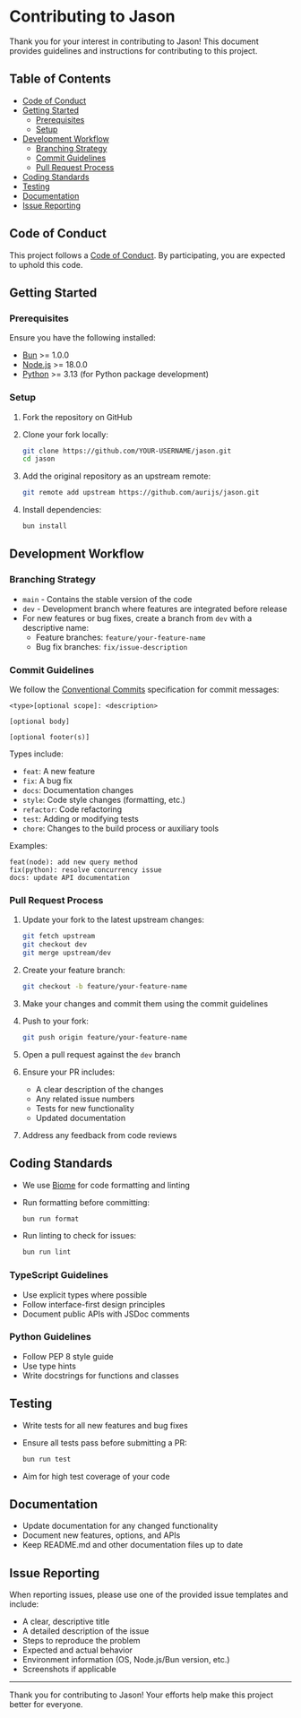 # Contributing to Jason

Thank you for your interest in contributing to Jason! This document provides guidelines and instructions for contributing to this project.

## Table of Contents

- [Code of Conduct](#code-of-conduct)
- [Getting Started](#getting-started)
  - [Prerequisites](#prerequisites)
  - [Setup](#setup)
- [Development Workflow](#development-workflow)
  - [Branching Strategy](#branching-strategy)
  - [Commit Guidelines](#commit-guidelines)
  - [Pull Request Process](#pull-request-process)
- [Coding Standards](#coding-standards)
- [Testing](#testing)
- [Documentation](#documentation)
- [Issue Reporting](#issue-reporting)

## Code of Conduct

This project follows a [Code of Conduct](./CODE_OF_CONDUCT.md). By participating, you are expected to uphold this code.

## Getting Started

### Prerequisites

Ensure you have the following installed:

- [Bun](https://bun.sh) >= 1.0.0
- [Node.js](https://nodejs.org) >= 18.0.0
- [Python](https://www.python.org/) >= 3.13 (for Python package development)

### Setup

1. Fork the repository on GitHub
2. Clone your fork locally:

   ```bash
   git clone https://github.com/YOUR-USERNAME/jason.git
   cd jason
   ```

3. Add the original repository as an upstream remote:

   ```bash
   git remote add upstream https://github.com/aurijs/jason.git
   ```

4. Install dependencies:

   ```bash
   bun install
   ```

## Development Workflow

### Branching Strategy

- `main` - Contains the stable version of the code
- `dev` - Development branch where features are integrated before release
- For new features or bug fixes, create a branch from `dev` with a descriptive name:
  - Feature branches: `feature/your-feature-name`
  - Bug fix branches: `fix/issue-description`

### Commit Guidelines

We follow the [Conventional Commits](https://www.conventionalcommits.org/) specification for commit messages:

```git
<type>[optional scope]: <description>

[optional body]

[optional footer(s)]
```

Types include:

- `feat`: A new feature
- `fix`: A bug fix
- `docs`: Documentation changes
- `style`: Code style changes (formatting, etc.)
- `refactor`: Code refactoring
- `test`: Adding or modifying tests
- `chore`: Changes to the build process or auxiliary tools

Examples:

```git
feat(node): add new query method
fix(python): resolve concurrency issue
docs: update API documentation
```

### Pull Request Process

1. Update your fork to the latest upstream changes:

   ```bash
   git fetch upstream
   git checkout dev
   git merge upstream/dev
   ```

2. Create your feature branch:

   ```bash
   git checkout -b feature/your-feature-name
   ```

3. Make your changes and commit them using the commit guidelines

4. Push to your fork:

   ```bash
   git push origin feature/your-feature-name
   ```

5. Open a pull request against the `dev` branch

6. Ensure your PR includes:
   - A clear description of the changes
   - Any related issue numbers
   - Tests for new functionality
   - Updated documentation

7. Address any feedback from code reviews

## Coding Standards

- We use [Biome](https://biomejs.dev/) for code formatting and linting
- Run formatting before committing:

  ```bash
  bun run format
  ```

- Run linting to check for issues:

  ```bash
  bun run lint
  ```

### TypeScript Guidelines

- Use explicit types where possible
- Follow interface-first design principles
- Document public APIs with JSDoc comments

### Python Guidelines

- Follow PEP 8 style guide
- Use type hints
- Write docstrings for functions and classes

## Testing

- Write tests for all new features and bug fixes
- Ensure all tests pass before submitting a PR:

  ```bash
  bun run test
  ```

- Aim for high test coverage of your code

## Documentation

- Update documentation for any changed functionality
- Document new features, options, and APIs
- Keep README.md and other documentation files up to date

## Issue Reporting

When reporting issues, please use one of the provided issue templates and include:

- A clear, descriptive title
- A detailed description of the issue
- Steps to reproduce the problem
- Expected and actual behavior
- Environment information (OS, Node.js/Bun version, etc.)
- Screenshots if applicable

---

Thank you for contributing to Jason! Your efforts help make this project better for everyone.

